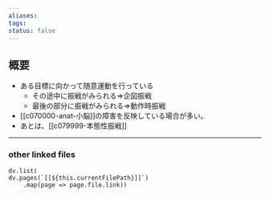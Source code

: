 ```yaml
---
aliases: 
tags: 
status: false
---
```

## 概要
- ある目標に向かって随意運動を行っている
	- その途中に振戦がみられる⇒企図振戦
	- 最後の部分に振戦がみられる⇒動作時振戦
- [[c070000-anat-小脳]]の障害を反映している場合が多い。
- あとは、[[c079999-本態性振戦]]
---
### other linked files
```dataviewjs
dv.list(
dv.pages(`[[${this.currentFilePath}]]`)
	.map(page => page.file.link))
```
